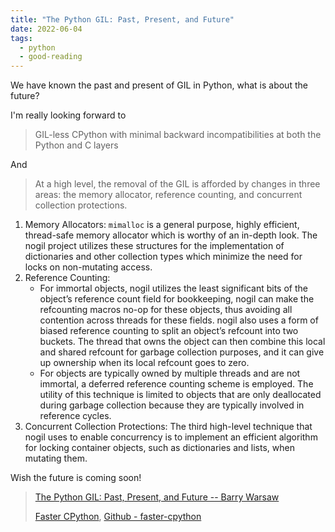```yaml
---
title: "The Python GIL: Past, Present, and Future"
date: 2022-06-04
tags:
  - python
  - good-reading
---
```


We have known the past and present of GIL in Python, what is about the future?

I'm really looking forward to

> GIL-less CPython with minimal backward incompatibilities at both the Python
> and C layers

And

> At a high level, the removal of the GIL is afforded by changes in three areas:
> the memory allocator, reference counting, and concurrent collection
> protections.

1. Memory Allocators: `mimalloc` is a general purpose, highly efficient,
   thread-safe memory allocator which is worthy of an in-depth look. The nogil
   project utilizes these structures for the implementation of dictionaries and
   other collection types which minimize the need for locks on non-mutating
   access.
2. Reference Counting:
   - For immortal objects, nogil utilizes the least significant bits of the
     object’s reference count field for bookkeeping, nogil can make the
     refcounting macros no-op for these objects, thus avoiding all contention
     across threads for these fields. nogil also uses a form of biased reference
     counting to split an object’s refcount into two buckets. The thread that
     owns the object can then combine this local and shared refcount for garbage
     collection purposes, and it can give up ownership when its local refcount
     goes to zero.
   - For objects are typically owned by multiple threads and are not immortal, a
     deferred reference counting scheme is employed. The utility of this
     technique is limited to objects that are only deallocated during garbage
     collection because they are typically involved in reference cycles.
3. Concurrent Collection Protections: The third high-level technique that nogil
   uses to enable concurrency is to implement an efficient algorithm for locking
   container objects, such as dictionaries and lists, when mutating them.

Wish the future is coming soon!

> [The Python GIL: Past, Present, and Future -- Barry Warsaw](https://www.backblaze.com/blog/the-python-gil-past-present-and-future/)
>
> [Faster CPython](https://faster-cpython.readthedocs.io),
> [Github - faster-cpython](https://github.com/faster-cpython)
